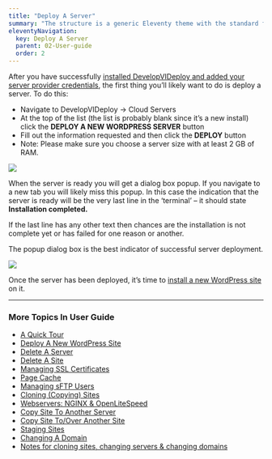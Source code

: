 ```yaml
---
title: "Deploy A Server"
summary: "The structure is a generic Eleventy theme with the standard folder and file names."
eleventyNavigation:
  key: Deploy A Server
  parent: 02-User-guide
  order: 2
---
```

After you have successfully [installed DevelopVIDeploy and added your server provider credentials](https://web.archive.org/web/20240529142540/https://wpclouddeploy.com/documentation/wpcloud-deploy/introduction-to-wpcloud-deploy/), the first thing you’ll likely want to do is deploy a server. To do this:

*  Navigate to DevelopVIDeploy → Cloud Servers
*  At the top of the list (the list is probably blank since it’s a new install) click the **DEPLOY A NEW WORDPRESS SERVER** button
*  Fill out the information requested and then click the **DEPLOY** button
*  Note: Please make sure you choose a server size with at least 2 GB of RAM.

[![](https://web.archive.org/web/20240529142540im_/https://wpclouddeploy.com/wp-content/uploads/2023/01/wpcd50-deploy-new-wp-server-02.png)](https://web.archive.org/web/20240529142540/https://wpclouddeploy.com/wp-content/uploads/2023/01/wpcd50-deploy-new-wp-server-02.png)

When the server is ready you will get a dialog box popup. If you navigate to a new tab you will likely miss this popup. In this case the indication that the server is ready will be the very last line in the ‘terminal’ – it should state **Installation completed.**

If the last line has any other text then chances are the installation is not complete yet or has failed for one reason or another.

The popup dialog box is the best indicator of successful server deployment.

[![](https://web.archive.org/web/20240529142540im_/https://wpclouddeploy.com/wp-content/uploads/2023/01/wpcd50-deploy-new-wp-server-03.png)](https://web.archive.org/web/20240529142540/https://wpclouddeploy.com/wp-content/uploads/2023/01/wpcd50-deploy-new-wp-server-03.png)

Once the server has been deployed, it’s time to [install a new WordPress site](https://web.archive.org/web/20240529142540/https://wpclouddeploy.com/documentation/wpcloud-deploy-user-guide/add-a-new-wordpress-site/) on it.

- - -

### More Topics In User Guide

*  [A Quick Tour](https://web.archive.org/web/20240529142540/https://wpclouddeploy.com/documentation/wpcloud-deploy-user-guide/a-quick-tour/)
*  [Deploy A New WordPress Site](https://web.archive.org/web/20240529142540/https://wpclouddeploy.com/documentation/wpcloud-deploy-user-guide/add-a-new-wordpress-site/)
*  [Delete A Server](https://web.archive.org/web/20240529142540/https://wpclouddeploy.com/documentation/wpcloud-deploy-user-guide/delete-a-server/)
*  [Delete A Site](https://web.archive.org/web/20240529142540/https://wpclouddeploy.com/documentation/wpcloud-deploy-user-guide/delete-a-site/)
*  [Managing SSL Certificates](https://web.archive.org/web/20240529142540/https://wpclouddeploy.com/documentation/wpcloud-deploy-user-guide/enable-or-disable-ssl/)
*  [Page Cache](https://web.archive.org/web/20240529142540/https://wpclouddeploy.com/documentation/wpcloud-deploy-user-guide/page-cache/)
*  [Managing sFTP Users](https://web.archive.org/web/20240529142540/https://wpclouddeploy.com/documentation/wpcloud-deploy-user-guide/managing-sftp-users/)
*  [Cloning (Copying) Sites](https://web.archive.org/web/20240529142540/https://wpclouddeploy.com/documentation/wpcloud-deploy-user-guide/cloning-sites/)
*  [Webservers: NGINX & OpenLiteSpeed](https://web.archive.org/web/20240529142540/https://wpclouddeploy.com/documentation/wpcloud-deploy-user-guide/webservers-nginx-openlitespeed/)
*  [Copy Site To Another Server](https://web.archive.org/web/20240529142540/https://wpclouddeploy.com/documentation/wpcloud-deploy-user-guide/copy-site-to-another-server/)
*  [Copy Site To/Over Another Site](https://web.archive.org/web/20240529142540/https://wpclouddeploy.com/documentation/wpcloud-deploy-user-guide/copy-site-to-over-another-site/)
*  [Staging Sites](https://web.archive.org/web/20240529142540/https://wpclouddeploy.com/documentation/wpcloud-deploy-user-guide/staging-sites/)
*  [Changing A Domain](https://web.archive.org/web/20240529142540/https://wpclouddeploy.com/documentation/wpcloud-deploy-user-guide/changing-a-domain/)
*  [Notes for cloning sites, changing servers & changing domains](https://web.archive.org/web/20240529142540/https://wpclouddeploy.com/documentation/wpcloud-deploy-user-guide/considerations-and-gotchas-when-cloning-sites-changing-servers-and-or-changing-domains/)

